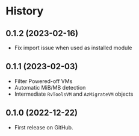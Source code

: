 # History

## 0.1.2 (2023-02-16)

* Fix import issue when used as installed module

## 0.1.1 (2023-02-03)

* Filter Powered-off VMs
* Automatic MiB/MB detection
* Intermediate `RvToolsVM` and `AzMigrateVM` objects

## 0.1.0 (2022-12-22)

* First release on GitHub.
